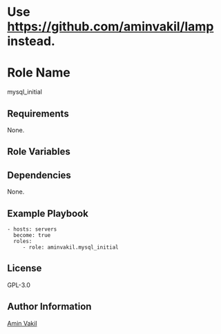 # Use https://github.com/aminvakil/lamp instead.
Role Name
=========

mysql_initial

Requirements
------------

None.

Role Variables
--------------

Dependencies
------------

None.

Example Playbook
----------------

    - hosts: servers
      become: true
      roles:
         - role: aminvakil.mysql_initial

License
-------

GPL-3.0

Author Information
------------------

[Amin Vakil](https://www.aminvakil.com/)
